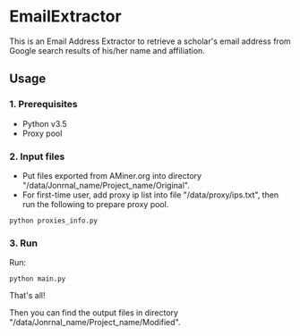 # EmailExtractor
This is an Email Address Extractor to retrieve a scholar's email address from Google search results of his/her name and affiliation.
## Usage
### 1. Prerequisites
* Python v3.5
* Proxy pool
### 2. Input files
* Put files exported from AMiner.org into directory "/data/Jonrnal_name/Project_name/Original".
* For first-time user, add proxy ip list into file "/data/proxy/ips.txt", then run the following to prepare proxy pool.
```
python proxies_info.py
```
### 3. Run
Run:
```
python main.py
```
That's all!

Then you can find the output files in directory "/data/Jonrnal_name/Project_name/Modified".
